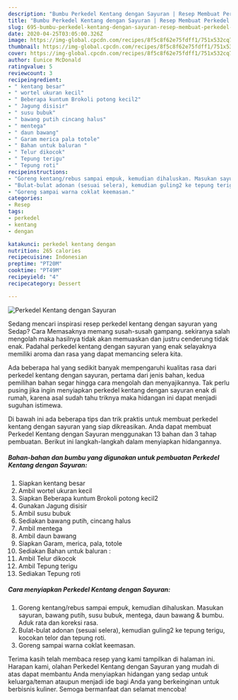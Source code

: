 ```yaml
---
description: "Bumbu Perkedel Kentang dengan Sayuran | Resep Membuat Perkedel Kentang dengan Sayuran Yang Enak dan Simpel"
title: "Bumbu Perkedel Kentang dengan Sayuran | Resep Membuat Perkedel Kentang dengan Sayuran Yang Enak dan Simpel"
slug: 695-bumbu-perkedel-kentang-dengan-sayuran-resep-membuat-perkedel-kentang-dengan-sayuran-yang-enak-dan-simpel
date: 2020-04-25T03:05:00.326Z
image: https://img-global.cpcdn.com/recipes/8f5c8f62e75fdff1/751x532cq70/perkedel-kentang-dengan-sayuran-foto-resep-utama.jpg
thumbnail: https://img-global.cpcdn.com/recipes/8f5c8f62e75fdff1/751x532cq70/perkedel-kentang-dengan-sayuran-foto-resep-utama.jpg
cover: https://img-global.cpcdn.com/recipes/8f5c8f62e75fdff1/751x532cq70/perkedel-kentang-dengan-sayuran-foto-resep-utama.jpg
author: Eunice McDonald
ratingvalue: 5
reviewcount: 3
recipeingredient:
- " kentang besar"
- " wortel ukuran kecil"
- " Beberapa kuntum Brokoli potong kecil2"
- " Jagung disisir"
- " susu bubuk"
- " bawang putih cincang halus"
- " mentega"
- " daun bawang"
- " Garam merica pala totole"
- " Bahan untuk baluran "
- " Telur dikocok"
- " Tepung terigu"
- " Tepung roti"
recipeinstructions:
- "Goreng kentang/rebus sampai empuk, kemudian dihaluskan. Masukan sayuran, bawang putih, susu bubuk, mentega, daun bawang &amp; bumbu. Aduk rata dan koreksi rasa."
- "Bulat-bulat adonan (sesuai selera), kemudian guling2 ke tepung terigu, kocokan telor dan tepung roti."
- "Goreng sampai warna coklat keemasan."
categories:
- Resep
tags:
- perkedel
- kentang
- dengan

katakunci: perkedel kentang dengan 
nutrition: 265 calories
recipecuisine: Indonesian
preptime: "PT20M"
cooktime: "PT49M"
recipeyield: "4"
recipecategory: Dessert

---
```



![Perkedel Kentang dengan Sayuran](https://img-global.cpcdn.com/recipes/8f5c8f62e75fdff1/751x532cq70/perkedel-kentang-dengan-sayuran-foto-resep-utama.jpg)

Sedang mencari inspirasi resep perkedel kentang dengan sayuran yang Sedap? Cara Memasaknya memang susah-susah gampang. sekiranya salah mengolah maka hasilnya tidak akan memuaskan dan justru cenderung tidak enak. Padahal perkedel kentang dengan sayuran yang enak selayaknya memiliki aroma dan rasa yang dapat memancing selera kita.



Ada beberapa hal yang sedikit banyak mempengaruhi kualitas rasa dari perkedel kentang dengan sayuran, pertama dari jenis bahan, kedua pemilihan bahan segar hingga cara mengolah dan menyajikannya. Tak perlu pusing jika ingin menyiapkan perkedel kentang dengan sayuran enak di rumah, karena asal sudah tahu triknya maka hidangan ini dapat menjadi suguhan istimewa.


Di bawah ini ada beberapa tips dan trik praktis untuk membuat perkedel kentang dengan sayuran yang siap dikreasikan. Anda dapat membuat Perkedel Kentang dengan Sayuran menggunakan 13 bahan dan 3 tahap pembuatan. Berikut ini langkah-langkah dalam menyiapkan hidangannya.

<!--inarticleads1-->

##### Bahan-bahan dan bumbu yang digunakan untuk pembuatan Perkedel Kentang dengan Sayuran:

1. Siapkan  kentang besar
1. Ambil  wortel ukuran kecil
1. Siapkan  Beberapa kuntum Brokoli potong kecil2
1. Gunakan  Jagung disisir
1. Ambil  susu bubuk
1. Sediakan  bawang putih, cincang halus
1. Ambil  mentega
1. Ambil  daun bawang
1. Siapkan  Garam, merica, pala, totole
1. Sediakan  Bahan untuk baluran :
1. Ambil  Telur dikocok
1. Ambil  Tepung terigu
1. Sediakan  Tepung roti




<!--inarticleads2-->

##### Cara menyiapkan Perkedel Kentang dengan Sayuran:

1. Goreng kentang/rebus sampai empuk, kemudian dihaluskan. Masukan sayuran, bawang putih, susu bubuk, mentega, daun bawang &amp; bumbu. Aduk rata dan koreksi rasa.
1. Bulat-bulat adonan (sesuai selera), kemudian guling2 ke tepung terigu, kocokan telor dan tepung roti.
1. Goreng sampai warna coklat keemasan.




Terima kasih telah membaca resep yang kami tampilkan di halaman ini. Harapan kami, olahan Perkedel Kentang dengan Sayuran yang mudah di atas dapat membantu Anda menyiapkan hidangan yang sedap untuk keluarga/teman ataupun menjadi ide bagi Anda yang berkeinginan untuk berbisnis kuliner. Semoga bermanfaat dan selamat mencoba!
